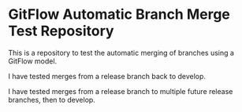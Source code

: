 # GitFlow Automatic Branch Merge Test Repository

This is a repository to test the automatic merging of branches using a GitFlow model.

I have tested merges from a release branch back to develop.

I have tested merges from a release branch to multiple future release branches, then to develop.